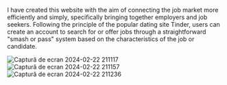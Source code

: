 I have created this website with the aim of connecting the job market more efficiently and simply, specifically bringing together employers and job seekers. 
Following the principle of the popular dating site Tinder, users can create an account to search for or offer jobs through a straightforward "smash or pass" system based on the characteristics of the job or candidate.

![Captură de ecran 2024-02-22 211117](https://github.com/Hiperagil1/SmashYourJob/assets/126659453/4201b15b-ba67-4ffd-aecd-ba41465c7bf9)
![Captură de ecran 2024-02-22 211157](https://github.com/Hiperagil1/SmashYourJob/assets/126659453/67f05280-306d-4e43-bedf-056c95a01085)
![Captură de ecran 2024-02-22 211236](https://github.com/Hiperagil1/SmashYourJob/assets/126659453/0fc18af3-fb6a-4227-8dc4-ce2523f995f1)
